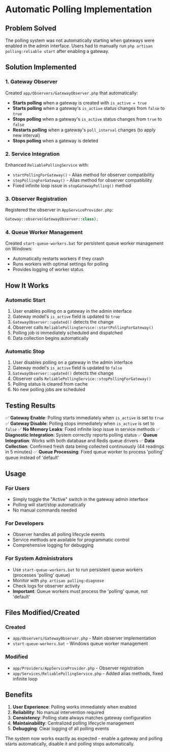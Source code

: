 # Automatic Polling Implementation

## Problem Solved
The polling system was not automatically starting when gateways were enabled in the admin interface. Users had to manually run `php artisan polling:reliable start` after enabling a gateway.

## Solution Implemented

### 1. Gateway Observer
Created `app/Observers/GatewayObserver.php` that automatically:
- **Starts polling** when a gateway is created with `is_active = true`
- **Starts polling** when a gateway's `is_active` status changes from `false` to `true`
- **Stops polling** when a gateway's `is_active` status changes from `true` to `false`
- **Restarts polling** when a gateway's `poll_interval` changes (to apply new interval)
- **Stops polling** when a gateway is deleted

### 2. Service Integration
Enhanced `ReliablePollingService` with:
- `startPollingForGateway()` - Alias method for observer compatibility
- `stopPollingForGateway()` - Alias method for observer compatibility
- Fixed infinite loop issue in `stopGatewayPolling()` method

### 3. Observer Registration
Registered the observer in `AppServiceProvider.php`:
```php
Gateway::observe(GatewayObserver::class);
```

### 4. Queue Worker Management
Created `start-queue-workers.bat` for persistent queue worker management on Windows:
- Automatically restarts workers if they crash
- Runs workers with optimal settings for polling
- Provides logging of worker status

## How It Works

### Automatic Start
1. User enables polling on a gateway in the admin interface
2. Gateway model's `is_active` field is updated to `true`
3. `GatewayObserver::updated()` detects the change
4. Observer calls `ReliablePollingService::startPollingForGateway()`
5. Polling job is immediately scheduled and dispatched
6. Data collection begins automatically

### Automatic Stop
1. User disables polling on a gateway in the admin interface
2. Gateway model's `is_active` field is updated to `false`
3. `GatewayObserver::updated()` detects the change
4. Observer calls `ReliablePollingService::stopPollingForGateway()`
5. Polling status is cleared from cache
6. No new polling jobs are scheduled

## Testing Results

✅ **Gateway Enable**: Polling starts immediately when `is_active` is set to `true`
✅ **Gateway Disable**: Polling stops immediately when `is_active` is set to `false`
✅ **No Memory Leaks**: Fixed infinite loop issue in service methods
✅ **Diagnostic Integration**: System correctly reports polling status
✅ **Queue Integration**: Works with both database and Redis queue drivers
✅ **Data Collection**: Confirmed fresh data being collected continuously (44 readings in 5 minutes)
✅ **Queue Processing**: Fixed queue worker to process 'polling' queue instead of 'default'

## Usage

### For Users
- Simply toggle the "Active" switch in the gateway admin interface
- Polling will start/stop automatically
- No manual commands needed

### For Developers
- Observer handles all polling lifecycle events
- Service methods are available for programmatic control
- Comprehensive logging for debugging

### For System Administrators
- Use `start-queue-workers.bat` to run persistent queue workers (processes 'polling' queue)
- Monitor with `php artisan polling:diagnose`
- Check logs for observer activity
- **Important**: Queue workers must process the 'polling' queue, not 'default'

## Files Modified/Created

### Created
- `app/Observers/GatewayObserver.php` - Main observer implementation
- `start-queue-workers.bat` - Windows queue worker management

### Modified
- `app/Providers/AppServiceProvider.php` - Observer registration
- `app/Services/ReliablePollingService.php` - Added alias methods, fixed infinite loop

## Benefits

1. **User Experience**: Polling works immediately when enabled
2. **Reliability**: No manual intervention required
3. **Consistency**: Polling state always matches gateway configuration
4. **Maintainability**: Centralized polling lifecycle management
5. **Debugging**: Clear logging of all polling events

The system now works exactly as expected - enable a gateway and polling starts automatically, disable it and polling stops automatically.